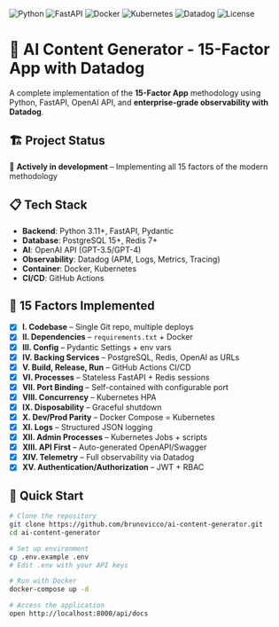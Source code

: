 ![Python](https://img.shields.io/badge/python-3.11+-blue.svg)
![FastAPI](https://img.shields.io/badge/FastAPI-0.104+-green.svg)
![Docker](https://img.shields.io/badge/docker-ready-blue.svg)
![Kubernetes](https://img.shields.io/badge/kubernetes-ready-blue.svg)
![Datadog](https://img.shields.io/badge/observability-datadog-purple.svg)
![License](https://img.shields.io/badge/license-MIT-green.svg)

# 🚀 AI Content Generator - 15-Factor App with Datadog

A complete implementation of the **15-Factor App** methodology using Python, FastAPI, OpenAI API, and **enterprise-grade observability with Datadog**.

## 🏗️ Project Status

🚧 **Actively in development** – Implementing all 15 factors of the modern methodology

## 📋 Tech Stack

- **Backend**: Python 3.11+, FastAPI, Pydantic  
- **Database**: PostgreSQL 15+, Redis 7+  
- **AI**: OpenAI API (GPT-3.5/GPT-4)  
- **Observability**: Datadog (APM, Logs, Metrics, Tracing)  
- **Container**: Docker, Kubernetes  
- **CI/CD**: GitHub Actions  

## 🎯 15 Factors Implemented

- [x] **I. Codebase** – Single Git repo, multiple deploys  
- [x] **II. Dependencies** – `requirements.txt` + Docker  
- [x] **III. Config** – Pydantic Settings + env vars  
- [x] **IV. Backing Services** – PostgreSQL, Redis, OpenAI as URLs  
- [x] **V. Build, Release, Run** – GitHub Actions CI/CD  
- [x] **VI. Processes** – Stateless FastAPI + Redis sessions  
- [x] **VII. Port Binding** – Self-contained with configurable port  
- [x] **VIII. Concurrency** – Kubernetes HPA  
- [x] **IX. Disposability** – Graceful shutdown  
- [x] **X. Dev/Prod Parity** – Docker Compose = Kubernetes  
- [x] **XI. Logs** – Structured JSON logging  
- [x] **XII. Admin Processes** – Kubernetes Jobs + scripts  
- [x] **XIII. API First** – Auto-generated OpenAPI/Swagger  
- [x] **XIV. Telemetry** – Full observability via Datadog  
- [x] **XV. Authentication/Authorization** – JWT + RBAC  

## 🚀 Quick Start

```bash
# Clone the repository
git clone https://github.com/brunovicco/ai-content-generator.git
cd ai-content-generator

# Set up environment
cp .env.example .env
# Edit .env with your API keys

# Run with Docker
docker-compose up -d

# Access the application
open http://localhost:8000/api/docs
